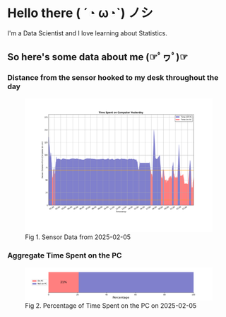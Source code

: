 
# Hello there ( ´◔ ω◔`) ノシ

I'm a Data Scientist and I love learning about Statistics.

## So here's some data about me (☞ﾟヮﾟ)☞


### Distance from the sensor hooked to my desk throughout the day
<figure>
  <picture>
    <source media="(prefers-color-scheme: dark)" srcset="Pi/readme/graphs/lineplot/dark-plot-2025-02-05.png">
    <source media="(prefers-color-scheme: light)" srcset="Pi/readme/graphs/lineplot/light-plot-2025-02-05.png">
    <img alt="Shows a black logo in light color mode and a white one in dark color mode." src="Pi/readme/graphs/lineplot/light-plot-2025-02-05.png">
  </picture>
  <figcaption>Fig 1. Sensor Data from 2025-02-05</figcaption>
</figure>



### Aggregate Time Spent on the PC
<figure>
  <picture>
    <source media="(prefers-color-scheme: dark)" srcset="Pi/readme/graphs/barplot/dark-plot-2025-02-05.png">
    <source media="(prefers-color-scheme: light)" srcset="Pi/readme/graphs/barplot/light-plot-2025-02-05.png">
    <img alt="Shows a black logo in light color mode and a white one in dark color mode." src="Pi/readme/graphs/barplot/light-plot-2025-02-05.png">
  </picture>
  <figcaption>Fig 2. Percentage of Time Spent on the PC on 2025-02-05</figcaption>
</figure>
